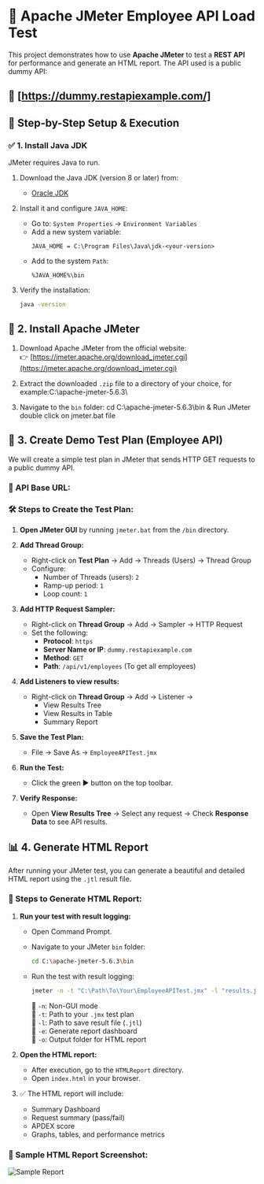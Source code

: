 # 🧪 Apache JMeter Employee API Load Test

This project demonstrates how to use **Apache JMeter** to test a **REST API** for performance and generate an HTML report. The API used is a public dummy API:

🔗 [https://dummy.restapiexample.com/]
---
## 🧰 Step-by-Step Setup & Execution

### ✅ 1. Install Java JDK

JMeter requires Java to run.

1. Download the Java JDK (version 8 or later) from:
   - [Oracle JDK](https://www.oracle.com/java/technologies/javase-downloads.html)

2. Install it and configure `JAVA_HOME`:
   - Go to: `System Properties` → `Environment Variables`
   - Add a new system variable:
     ```
     JAVA_HOME = C:\Program Files\Java\jdk-<your-version>
     ```
   - Add to the system `Path`:
     ```
     %JAVA_HOME%\bin
     ```
3. Verify the installation:
   ```bash
   java -version
## 🧪 2. Install Apache JMeter

1. Download Apache JMeter from the official website:  
   👉 [https://jmeter.apache.org/download_jmeter.cgi](https://jmeter.apache.org/download_jmeter.cgi)

2. Extract the downloaded `.zip` file to a directory of your choice, for example:C:\apache-jmeter-5.6.3\
3. Navigate to the `bin` folder:
cd C:\apache-jmeter-5.6.3\bin & Run JMeter double click on jmeter.bat file

## 🧪 3. Create Demo Test Plan (Employee API)

We will create a simple test plan in JMeter that sends HTTP GET requests to a public dummy API.

### 🔗 API Base URL:

### 🛠 Steps to Create the Test Plan:

1. **Open JMeter GUI** by running `jmeter.bat` from the `/bin` directory.

2. **Add Thread Group:**
   - Right-click on **Test Plan** → Add → Threads (Users) → Thread Group
   - Configure:
     - Number of Threads (users): `2`
     - Ramp-up period: `1`
     - Loop count: `1`

3. **Add HTTP Request Sampler:**
   - Right-click on **Thread Group** → Add → Sampler → HTTP Request
   - Set the following:
     - **Protocol**: `https`
     - **Server Name or IP**: `dummy.restapiexample.com`
     - **Method**: `GET`
     - **Path**: `/api/v1/employees` (To get all employees)

4. **Add Listeners to view results:**
   - Right-click on **Thread Group** → Add → Listener → 
     - View Results Tree
     - View Results in Table
     - Summary Report

5. **Save the Test Plan:**
   - File → Save As → `EmployeeAPITest.jmx`

6. **Run the Test:**
   - Click the green ▶️ button on the top toolbar.

7. **Verify Response:**
   - Open **View Results Tree** → Select any request → Check **Response Data** to see API results.

## 📊 4. Generate HTML Report

After running your JMeter test, you can generate a beautiful and detailed HTML report using the `.jtl` result file.

### 🧾 Steps to Generate HTML Report:

1. **Run your test with result logging:**
   - Open Command Prompt.
   - Navigate to your JMeter `bin` folder:
     ```bash
     cd C:\apache-jmeter-5.6.3\bin
     ```
   - Run the test with result logging:
     ```bash
     jmeter -n -t "C:\Path\To\Your\EmployeeAPITest.jmx" -l "results.jtl" -e -o "HTMLReport"
     ```

     🔹 `-n`: Non-GUI mode  
     🔹 `-t`: Path to your `.jmx` test plan  
     🔹 `-l`: Path to save result file (`.jtl`)  
     🔹 `-e`: Generate report dashboard  
     🔹 `-o`: Output folder for HTML report

2. **Open the HTML report:**
   - After execution, go to the `HTMLReport` directory.
   - Open `index.html` in your browser.

3. ✅ The HTML report will include:
   - Summary Dashboard
   - Request summary (pass/fail)
   - APDEX score
   - Graphs, tables, and performance metrics

### 📸 Sample HTML Report Screenshot:

![Sample Report](./175f290c-4a06-4761-9d2a-82d4c16a88c2.png)




